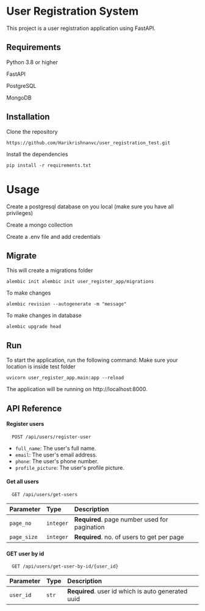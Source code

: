 
# User Registration System

This project is a user registration application using FastAPI.


## Requirements

Python 3.8 or higher

FastAPI

PostgreSQL

MongoDB

## Installation

Clone the repository

```
https://github.com/Harikrishnanvc/user_registration_test.git
```
Install the dependencies
```
pip install -r requirements.txt    
```
# Usage
Create a postgresql database on you local (make sure you have all privileges)

Create a mongo collection

Create a .env file and add credentials

## Migrate
This will create a migrations folder
```
alembic init alembic init user_register_app/migrations
```

To make changes
```
alembic revision --autogenerate -m "message"
```
To make changes in database
```
alembic upgrade head

```

## Run

To start the application, run the following command:
Make sure your location is inside test folder
```
uvicorn user_register_app.main:app --reload

```
The application will be running on http://localhost:8000.
## API Reference

#### Register users

```http
  POST /api/users/register-user
```
* `full_name`: The user's full name.
* `email`: The user's email address.
* `phone`: The user's phone number.
* `profile_picture`: The user's profile picture.


#### Get all users

```http
  GET /api/users/get-users
```

| Parameter | Type     | Description                |
| :-------- | :------- | :------------------------- |
| `page_no` | `integer` | **Required**. page number used for pagination |
| `page_size` | `integer` | **Required**. no. of users to get per page|



#### GET user by id
```http
  GET /api/users/get-user-by-id/{user_id}
```

| Parameter | Type     | Description                |
| :-------- | :------- | :------------------------- |
| `user_id` | `str` | **Required**. user id which is auto generated uuid |

